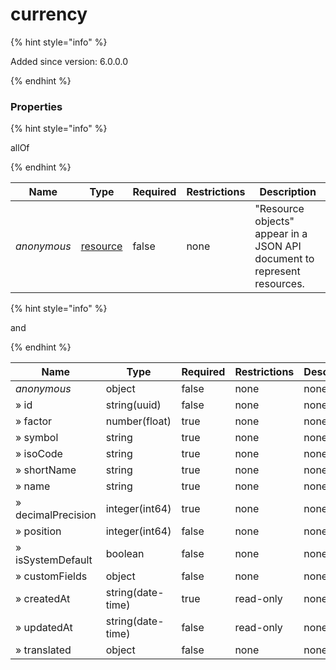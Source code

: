 
# currency

{% hint style="info" %}

Added since version: 6.0.0.0

{% endhint %}

### Properties

{% hint style="info" %}

allOf

{% endhint %}

|Name|Type|Required|Restrictions|Description|
|---|---|---|---|---|
|*anonymous*|[resource](/schema/resource.md)|false|none|"Resource objects" appear in a JSON API document to represent resources.|

{% hint style="info" %}

and

{% endhint %}

|Name|Type|Required|Restrictions|Description|
|---|---|---|---|---|
|*anonymous*|object|false|none|none|
|» id|string(uuid)|false|none|none|
|» factor|number(float)|true|none|none|
|» symbol|string|true|none|none|
|» isoCode|string|true|none|none|
|» shortName|string|true|none|none|
|» name|string|true|none|none|
|» decimalPrecision|integer(int64)|true|none|none|
|» position|integer(int64)|false|none|none|
|» isSystemDefault|boolean|false|none|none|
|» customFields|object|false|none|none|
|» createdAt|string(date-time)|true|read-only|none|
|» updatedAt|string(date-time)|false|read-only|none|
|» translated|object|false|none|none|
